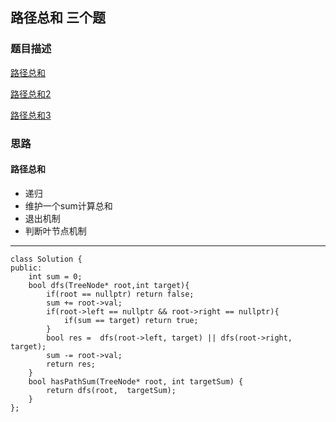 ## 路径总和 三个题

### 题目描述

[路径总和](https://leetcode.cn/problems/path-sum/discussion/)

[路径总和2]()

[路径总和3]()

### 思路

#### 路径总和

- 递归
- 维护一个sum计算总和
- 退出机制
- 判断叶节点机制

---
```
class Solution {
public:
    int sum = 0;
    bool dfs(TreeNode* root,int target){
        if(root == nullptr) return false;
        sum += root->val;
        if(root->left == nullptr && root->right == nullptr){
            if(sum == target) return true;
        }
        bool res =  dfs(root->left, target) || dfs(root->right, target);
        sum -= root->val;
        return res;
    }
    bool hasPathSum(TreeNode* root, int targetSum) {
        return dfs(root,  targetSum);
    }
};

```
